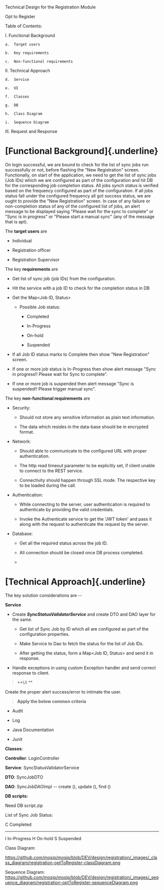 Technical Design for the Registration Module

Opt to Register

Table of Contents:

I.  Functional Background

    a.  Target users

    b.  Key requirements

    c.  Non-functional requirements

II. Technical Approach

    d.  Service

    e.  UI

    f.  Classes

    g.  DB

    h.  Class Diagram

    i.  Sequence Diagram

III. Request and Response

**[Functional Background]{.underline}**
=======================================

On login successful, we are bound to check for the list of sync jobs run
successfully or not, before flashing the "New Registration" screen.
Functionally, on start of the application, we need to get the list of
sync jobs (Job IDs) which we are configured as part of the configuration
and hit DB for the corresponding job completion status. All jobs synch
status is verified based on the frequency configured as part of the
configuration. If all jobs status fall under the configured frequency
all got success status, we are ought to provide the "New Registration"
screen. In case of any failure or non-completion status of any of the
configured list of jobs, an alert message to be displayed saying "Please
wait for the sync to complete" or "Sync is in progress" or "Please start
a manual sync" (any of the message that is apt).

The **target users** are

-   Individual

-   Registration officer

-   Registration Supervisor

The key **requirements** are

-   Get list of sync job (job IDs) from the configuration.

-   Hit the service with a job ID to check for the completion status in
    DB

-   Get the Map\<Job ID, Status\>

    -   Possible Job status:

        -   Completed

        -   In-Progress

        -   On-hold

        -   Suspended

-   If all Job ID status marks to Complete then show "New Registration"
    screen.

-   If one or more job status is In-Progress then show alert message
    "Sync in progress!! Please wait for Sync to complete".

-   If one or more job is suspended then alert message "Sync is
    suspended!! Please trigger manual sync".

The key **non-functional requirements** are

-   Security:

    -   Should not store any sensitive information as plain text
        information.

    -   The data which resides in the data-base should be in encrypted
        format.

-   Network:

    -   Should able to communicate to the configured URL with proper
        authentication.

    -   The http read timeout parameter to be explicitly set, if client
        unable to connect to the REST service.

    -   Connectivity should happen through SSL mode. The respective key
        to be loaded during the call.

-   Authentication:

    -   While connecting to the server, user authentication is required
        to authenticate by providing the valid credentials.

    -   Invoke the Authenticate service to get the 'JWT token' and pass
        it along with the request to authenticate the request by the
        server.

-   Database:

    -   Get all the required status across the job ID.

    -   All connection should be closed once DB process completed.

    -   

**[Technical Approach]{.underline}**
====================================

The key solution considerations are --

**Service**

-   Create ***SyncStatusValidatorService*** and create DTO and DAO layer
    for the same.

    -   Get list of Sync Job by ID which all are configured as part of
        the configuration properties.

    -   Make Service to Dao to fetch the status for the list of Job IDs.

    -   After getting the status, form a Map\<Job ID, Status\> and send
        it in response.

-   Handle exceptions in using custom Exception handler and send correct
    response to client.

> **UI **

Create the proper alert success/error to intimate the user.

> **Apply the below common criteria**

-   Audit

-   Log

-   Java Documentation

-   Junit

**Classes**:

**Controller**: LoginController

**Service**: SyncStatusValidatorService

**DTO**: SyncJobDTO

**DAO**: SyncJobDAOImpl -- create (), update (), find ()

**DB scripts:**

Need DB script.zip

List of Sync Job Status:

  C   Completed
  --- -------------
  I   In-Progress
  H   On-hold
  S   Suspended

Class Diagram:

<https://github.com/mosip/mosip/blob/DEV/design/registration/_images/_class_diagram/registration-optToRegister-classDiagram.png>

Sequence Diagram:
<https://github.com/mosip/mosip/blob/DEV/design/registration/_images/_sequence_diagram/registration-optToRegister-sequenceDiagram.png>
